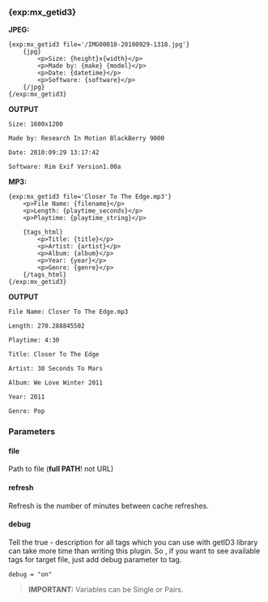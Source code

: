 ### {exp:mx_getid3}
**JPEG:**

    {exp:mx_getid3 file='/IMG00018-20100929-1318.jpg'}
        {jpg}
            <p>Size: {height}x{width}</p>
            <p>Made by: {make} {model}</p>
            <p>Date: {datetime}</p>
            <p>Software: {software}</p>
        {/jpg}
    {/exp:mx_getid3} 

**OUTPUT**

    Size: 1600x1200
    
    Made by: Research In Motion BlackBerry 9000
    
    Date: 2010:09:29 13:17:42
    
    Software: Rim Exif Version1.00a

**MP3:**

    {exp:mx_getid3 file='Closer To The Edge.mp3'}
        <p>File Name: {filename}</p>
        <p>Length: {playtime_seconds}</p>
        <p>Playtime: {playtime_string}</p>
    
        {tags_html}
            <p>Title: {title}</p>
            <p>Artist: {artist}</p>
            <p>Album: {album}</p>
            <p>Year: {year}</p>
            <p>Genre: {genre}</p>
        {/tags_html}
    {/exp:mx_getid3} 

**OUTPUT**

    File Name: Closer To The Edge.mp3  
 
    Length: 270.288845502   

    Playtime: 4:30  

    Title: Closer To The Edge   

    Artist: 30 Seconds To Mars 
 
    Album: We Love Winter 2011 
 
    Year: 2011  

    Genre: Pop 

### Parameters ###


#### file ####
Path to file (**full PATH**! not URL)

#### refresh ####
Refresh is the number of minutes between cache refreshes.

#### debug ####
Tell the true - description for all tags which you can use with getID3 library can take more time than writing this plugin. So , if you want to see available tags for target file, just add debug parameter to tag.

    debug = "on"
 
> **IMPORTANT:** Variables can be Single or Pairs.